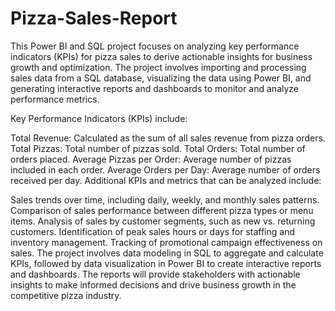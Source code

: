 # Pizza-Sales-Report
This Power BI and SQL project focuses on analyzing key performance indicators (KPIs) for pizza sales to derive actionable insights for business growth and optimization. The project involves importing and processing sales data from a SQL database, visualizing the data using Power BI, and generating interactive reports and dashboards to monitor and analyze performance metrics.

Key Performance Indicators (KPIs) include:

Total Revenue: Calculated as the sum of all sales revenue from pizza orders.
Total Pizzas: Total number of pizzas sold.
Total Orders: Total number of orders placed.
Average Pizzas per Order: Average number of pizzas included in each order.
Average Orders per Day: Average number of orders received per day.
Additional KPIs and metrics that can be analyzed include:

Sales trends over time, including daily, weekly, and monthly sales patterns.
Comparison of sales performance between different pizza types or menu items.
Analysis of sales by customer segments, such as new vs. returning customers.
Identification of peak sales hours or days for staffing and inventory management.
Tracking of promotional campaign effectiveness on sales.
The project involves data modeling in SQL to aggregate and calculate KPIs, followed by data visualization in Power BI to create interactive reports and dashboards. The reports will provide stakeholders with actionable insights to make informed decisions and drive business growth in the competitive pizza industry.




